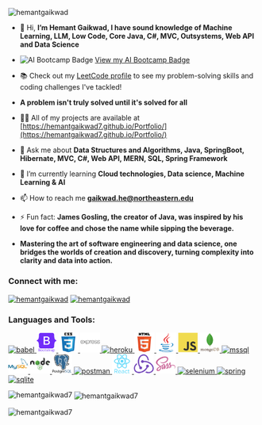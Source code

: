 <p align="left"> <img src="https://komarev.com/ghpvc/?username=HemantGaikwad7&abbreviated=true&base=42" alt="hemantgaikwad" /> </p>

- 👋 Hi, **I’m Hemant Gaikwad, I have sound knowledge of Machine Learning, LLM, Low Code, Core Java, C#, MVC, Outsystems, Web API and Data Science**

- ![AI Bootcamp Badge](https://api.badgr.io/public/assertions/zZMKchelRJST7YAratuwGw/image) [View my AI Bootcamp Badge](https://api.badgr.io/public/assertions/zZMKchelRJST7YAratuwGw?identity__email=gaikwad.he%40northeastern.edu)


- 📚 Check out my <a href="https://leetcode.com/hemantgaikwad12051997/" target="_blank">LeetCode profile</a> to see my problem-solving skills and coding challenges I've tackled!

- **A problem isn't truly solved until it's solved for all**

- 👨‍💻 All of my projects are available at [https://hemantgaikwad7.github.io/Portfolio/](https://hemantgaikwad7.github.io/Portfolio/)

- 💬 Ask me about **Data Structures and Algorithms, Java, SpringBoot, Hibernate, MVC, C#, Web API, MERN, SQL, Spring Framework**

- 🌱 I’m currently learning **Cloud technologies, Data science, Machine Learning & AI**

- 📫 How to reach me **gaikwad.he@northeastern.edu**

- ⚡ Fun fact: **James Gosling, the creator of Java, was inspired by his love for coffee and chose the name while sipping the beverage.**

- **Mastering the art of software engineering and data science, one bridges the worlds of creation and discovery, turning complexity into clarity and data into action.**

<h3 align="left">Connect with me:</h3>
<p align="left">
<a href="https://www.linkedin.com/in/hemant-gaikwad7" target="blank"><img align="center" src="https://raw.githubusercontent.com/rahuldkjain/github-profile-readme-generator/master/src/images/icons/Social/linked-in-alt.svg" alt="hemantgaikwad" height="30" width="40" /></a>
<a href="https://leetcode.com/hemantgaikwad12051997/" target="blank"><img align="center" src="https://raw.githubusercontent.com/rahuldkjain/github-profile-readme-generator/master/src/images/icons/Social/leet-code.svg" alt="hemantgaikwad" height="30" width="40" /></a>
</p>

<h3 align="left">Languages and Tools:</h3>
<p align="left"> <a href="https://babeljs.io/" target="_blank" rel="noreferrer"> <img src="https://www.vectorlogo.zone/logos/babeljs/babeljs-icon.svg" alt="babel" width="40" height="40"/> </a> <a href="https://getbootstrap.com" target="_blank" rel="noreferrer"> <img src="https://raw.githubusercontent.com/devicons/devicon/master/icons/bootstrap/bootstrap-plain-wordmark.svg" alt="bootstrap" width="40" height="40"/> </a> <a href="https://www.w3schools.com/css/" target="_blank" rel="noreferrer"> <img src="https://raw.githubusercontent.com/devicons/devicon/master/icons/css3/css3-original-wordmark.svg" alt="css3" width="40" height="40"/> </a> <a href="https://expressjs.com" target="_blank" rel="noreferrer"> <img src="https://raw.githubusercontent.com/devicons/devicon/master/icons/express/express-original-wordmark.svg" alt="express" width="40" height="40"/> </a> <a href="https://heroku.com" target="_blank" rel="noreferrer"> <img src="https://www.vectorlogo.zone/logos/heroku/heroku-icon.svg" alt="heroku" width="40" height="40"/> </a> <a href="https://www.w3.org/html/" target="_blank" rel="noreferrer"> <img src="https://raw.githubusercontent.com/devicons/devicon/master/icons/html5/html5-original-wordmark.svg" alt="html5" width="40" height="40"/> </a> <a href="https://www.java.com" target="_blank" rel="noreferrer"> <img src="https://raw.githubusercontent.com/devicons/devicon/master/icons/java/java-original.svg" alt="java" width="40" height="40"/> </a> <a href="https://developer.mozilla.org/en-US/docs/Web/JavaScript" target="_blank" rel="noreferrer"> <img src="https://raw.githubusercontent.com/devicons/devicon/master/icons/javascript/javascript-original.svg" alt="javascript" width="40" height="40"/> </a> <a href="https://www.mongodb.com/" target="_blank" rel="noreferrer"> <img src="https://raw.githubusercontent.com/devicons/devicon/master/icons/mongodb/mongodb-original-wordmark.svg" alt="mongodb" width="40" height="40"/> </a> <a href="https://www.microsoft.com/en-us/sql-server" target="_blank" rel="noreferrer"> <img src="https://www.svgrepo.com/show/303229/microsoft-sql-server-logo.svg" alt="mssql" width="40" height="40"/> </a> <a href="https://www.mysql.com/" target="_blank" rel="noreferrer"> <img src="https://raw.githubusercontent.com/devicons/devicon/master/icons/mysql/mysql-original-wordmark.svg" alt="mysql" width="40" height="40"/> </a> <a href="https://nodejs.org" target="_blank" rel="noreferrer"> <img src="https://raw.githubusercontent.com/devicons/devicon/master/icons/nodejs/nodejs-original-wordmark.svg" alt="nodejs" width="40" height="40"/> </a> <a href="https://www.postgresql.org" target="_blank" rel="noreferrer"> <img src="https://raw.githubusercontent.com/devicons/devicon/master/icons/postgresql/postgresql-original-wordmark.svg" alt="postgresql" width="40" height="40"/> </a> <a href="https://postman.com" target="_blank" rel="noreferrer"> <img src="https://www.vectorlogo.zone/logos/getpostman/getpostman-icon.svg" alt="postman" width="40" height="40"/> </a> <a href="https://reactjs.org/" target="_blank" rel="noreferrer"> <img src="https://raw.githubusercontent.com/devicons/devicon/master/icons/react/react-original-wordmark.svg" alt="react" width="40" height="40"/> </a> <a href="https://redux.js.org" target="_blank" rel="noreferrer"> <img src="https://raw.githubusercontent.com/devicons/devicon/master/icons/redux/redux-original.svg" alt="redux" width="40" height="40"/> </a> <a href="https://sass-lang.com" target="_blank" rel="noreferrer"> <img src="https://raw.githubusercontent.com/devicons/devicon/master/icons/sass/sass-original.svg" alt="sass" width="40" height="40"/> </a> <a href="https://www.selenium.dev" target="_blank" rel="noreferrer"> <img src="https://raw.githubusercontent.com/detain/svg-logos/780f25886640cef088af994181646db2f6b1a3f8/svg/selenium-logo.svg" alt="selenium" width="40" height="40"/> </a> <a href="https://spring.io/" target="_blank" rel="noreferrer"> <img src="https://www.vectorlogo.zone/logos/springio/springio-icon.svg" alt="spring" width="40" height="40"/> </a> <a href="https://www.sqlite.org/" target="_blank" rel="noreferrer"> <img src="https://www.vectorlogo.zone/logos/sqlite/sqlite-icon.svg" alt="sqlite" width="40" height="40"/> </a> </p>
<p><img align="left" src="https://github-readme-stats.vercel.app/api/top-langs?username=hemantgaikwad7&show_icons=true&locale=en&layout=compact" alt="hemantgaikwad7" /></p>

<p>&nbsp;<img align="center" src="https://github-readme-stats.vercel.app/api?username=hemantgaikwad7&show_icons=true&locale=en" alt="hemantgaikwad7" /></p>

<p><img align="center" src="https://github-readme-streak-stats.herokuapp.com/?user=hemantgaikwad7&" alt="hemantgaikwad7" /></p>
<!---
HemantGaikwad7/HemantGaikwad7 is a ✨ special ✨ repository because its `README.md` (this file) appears on your GitHub profile.
You can click the Preview link to take a look at your changes.
--->
